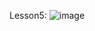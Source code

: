 Lesson5: 
![image](https://github.com/Ruslana3012/Andersen-Course/assets/105870200/7614bcfb-3d40-41c5-9836-27c0ae51faba)
